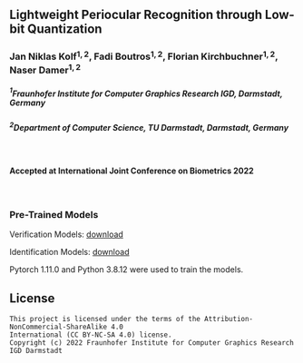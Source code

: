 ## Lightweight Periocular Recognition through Low-bit Quantization
### Jan Niklas Kolf$^{1,2}$, Fadi Boutros$^{1,2}$, Florian Kirchbuchner$^{1,2}$, Naser Damer$^{1,2}$

##### $^{1}$Fraunhofer Institute for Computer Graphics Research IGD, Darmstadt, Germany
##### $^{2}$Department of Computer Science, TU Darmstadt, Darmstadt, Germany
<br/>

#### Accepted at International Joint Conference on Biometrics 2022
<br/>

### Pre-Trained Models

Verification Models: [download](https://drive.google.com/file/d/1J-UxFs-a6WQ79P2s_NEioGqmH-trQgWc/view?usp=sharing)
<br/>

Identification Models: [download](https://drive.google.com/file/d/19nDcGicdsm3-HeIhCyCRyjeFssPuCz1x/view?usp=sharing)

Pytorch 1.11.0 and Python 3.8.12 were used to train the models.

## License

```
This project is licensed under the terms of the Attribution-NonCommercial-ShareAlike 4.0 
International (CC BY-NC-SA 4.0) license. 
Copyright (c) 2022 Fraunhofer Institute for Computer Graphics Research IGD Darmstadt
```